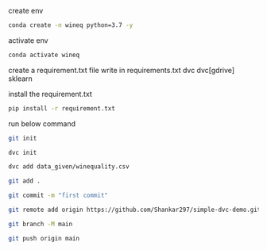 create env
```bash
conda create -n wineq python=3.7 -y
```

activate env
```bash
conda activate wineq
```
create a requirement.txt file
write in requirements.txt
dvc
dvc[gdrive]
sklearn

install the requirement.txt
```bash
pip install -r requirement.txt
```
run below command
```bash
git init
```
```bash
dvc init
```
```bash
dvc add data_given/winequality.csv
```
```bash
git add .
```
```bash
git commit -m "first commit"
```
```bash
git remote add origin https://github.com/Shankar297/simple-dvc-demo.git
```
```bash
git branch -M main
```
```bash
git push origin main
```